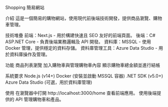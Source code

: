 Shopping 簡易網站

介紹
這是一個簡易的購物網站，使用現代前後端技術開發，提供商品瀏覽、購物車管理。

技術堆疊
前端：Next.js - 用於構建快速且 SEO 友好的前端頁面。
後端：C# ASP.NET Core - 負責後端業務邏輯及 API 開發。
資料庫：MSSQL - 使用 Docker 管理，提供穩定的資料存儲。
資料庫管理工具：Azure Data Studio - 用於資料庫操作及管理。

功能
商品列表瀏覽
加入購物車與管理購物車內容
顯示購物車總金額並進行結帳

系統要求
Node.js (v14+)
Docker (安裝並啟動 MSSQL 容器)
.NET SDK (v5.0+)
Azure Data Studio (可選，用於資料庫管理)

使用
在瀏覽器中打開 http://localhost:3000/home 查看前端應用。
使用後端提供的 API 管理購物車和產品。
